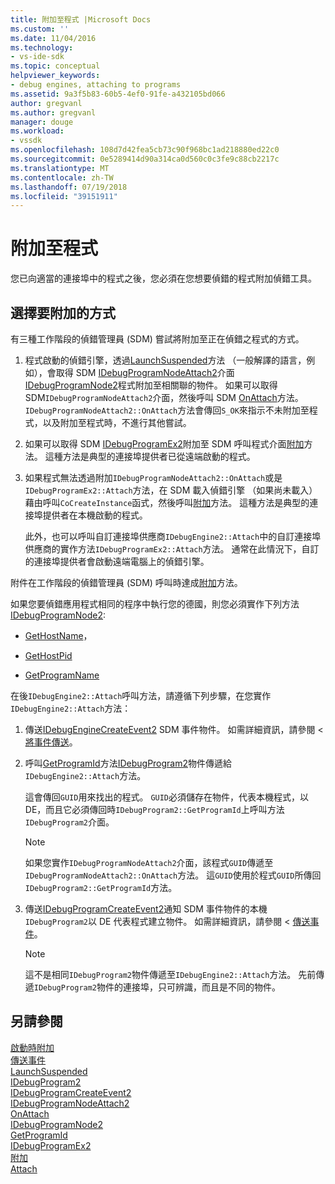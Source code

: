 ```yaml
---
title: 附加至程式 |Microsoft Docs
ms.custom: ''
ms.date: 11/04/2016
ms.technology:
- vs-ide-sdk
ms.topic: conceptual
helpviewer_keywords:
- debug engines, attaching to programs
ms.assetid: 9a3f5b83-60b5-4ef0-91fe-a432105bd066
author: gregvanl
ms.author: gregvanl
manager: douge
ms.workload:
- vssdk
ms.openlocfilehash: 108d7d42fea5cb73c90f968bc1ad218880ed22c0
ms.sourcegitcommit: 0e5289414d90a314ca0d560c0c3fe9c88cb2217c
ms.translationtype: MT
ms.contentlocale: zh-TW
ms.lasthandoff: 07/19/2018
ms.locfileid: "39151911"
---
```

# <a name="attach-to-the-program"></a>附加至程式
您已向適當的連接埠中的程式之後，您必須在您想要偵錯的程式附加偵錯工具。  
  
## <a name="choose-how-to-attach"></a>選擇要附加的方式  
 有三種工作階段的偵錯管理員 (SDM) 嘗試將附加至正在偵錯之程式的方式。 
  
1.  程式啟動的偵錯引擎，透過[LaunchSuspended](../../extensibility/debugger/reference/idebugenginelaunch2-launchsuspended.md)方法 （一般解譯的語言，例如），會取得 SDM [IDebugProgramNodeAttach2](../../extensibility/debugger/reference/idebugprogramnodeattach2.md)介面[IDebugProgramNode2](../../extensibility/debugger/reference/idebugprogramnode2.md)程式附加至相關聯的物件。 如果可以取得 SDM`IDebugProgramNodeAttach2`介面，然後呼叫 SDM [OnAttach](../../extensibility/debugger/reference/idebugprogramnodeattach2-onattach.md)方法。 `IDebugProgramNodeAttach2::OnAttach`方法會傳回`S_OK`來指示不未附加至程式，以及附加至程式時，不進行其他嘗試。  
  
2.  如果可以取得 SDM [IDebugProgramEx2](../../extensibility/debugger/reference/idebugprogramex2.md)附加至 SDM 呼叫程式介面[附加](../../extensibility/debugger/reference/idebugprogramex2-attach.md)方法。 這種方法是典型的連接埠提供者已從遠端啟動的程式。  
  
3.  如果程式無法透過附加`IDebugProgramNodeAttach2::OnAttach`或是`IDebugProgramEx2::Attach`方法，在 SDM 載入偵錯引擎 （如果尚未載入） 藉由呼叫`CoCreateInstance`函式，然後呼叫[附加](../../extensibility/debugger/reference/idebugengine2-attach.md)方法。 這種方法是典型的連接埠提供者在本機啟動的程式。  
  
     此外，也可以呼叫自訂連接埠供應商`IDebugEngine2::Attach`中的自訂連接埠供應商的實作方法`IDebugProgramEx2::Attach`方法。 通常在此情況下，自訂的連接埠提供者會啟動遠端電腦上的偵錯引擎。  
  
 附件在工作階段的偵錯管理員 (SDM) 呼叫時達成[附加](../../extensibility/debugger/reference/idebugengine2-attach.md)方法。  
  
 如果您要偵錯應用程式相同的程序中執行您的德國，則您必須實作下列方法[IDebugProgramNode2](../../extensibility/debugger/reference/idebugprogramnode2.md):  
  
-   [GetHostName](../../extensibility/debugger/reference/idebugprogramnode2-gethostname.md)，  
  
-   [GetHostPid](../../extensibility/debugger/reference/idebugprogramnode2-gethostpid.md)  
  
-   [GetProgramName](../../extensibility/debugger/reference/idebugprogramnode2-getprogramname.md)  
  
 在後`IDebugEngine2::Attach`呼叫方法，請遵循下列步驟，在您實作`IDebugEngine2::Attach`方法：  
  
1.  傳送[IDebugEngineCreateEvent2](../../extensibility/debugger/reference/idebugenginecreateevent2.md) SDM 事件物件。 如需詳細資訊，請參閱 <<c0> [ 將事件傳送](../../extensibility/debugger/sending-events.md)。  
  
2.  呼叫[GetProgramId](../../extensibility/debugger/reference/idebugprogram2-getprogramid.md)方法[IDebugProgram2](../../extensibility/debugger/reference/idebugprogram2.md)物件傳遞給`IDebugEngine2::Attach`方法。  
  
     這會傳回`GUID`用來找出的程式。 `GUID`必須儲存在物件，代表本機程式，以 DE，而且它必須傳回時`IDebugProgram2::GetProgramId`上呼叫方法`IDebugProgram2`介面。  
  
    > [!NOTE]
    >  如果您實作`IDebugProgramNodeAttach2`介面，該程式`GUID`傳遞至`IDebugProgramNodeAttach2::OnAttach`方法。 這`GUID`使用於程式`GUID`所傳回`IDebugProgram2::GetProgramId`方法。  
  
3.  傳送[IDebugProgramCreateEvent2](../../extensibility/debugger/reference/idebugprogramcreateevent2.md)通知 SDM 事件物件的本機`IDebugProgram2`以 DE 代表程式建立物件。 如需詳細資訊，請參閱 <<c0> [ 傳送事件](../../extensibility/debugger/sending-events.md)。  
  
    > [!NOTE]
    >  這不是相同`IDebugProgram2`物件傳遞至`IDebugEngine2::Attach`方法。 先前傳遞`IDebugProgram2`物件的連接埠，只可辨識，而且是不同的物件。  
  
## <a name="see-also"></a>另請參閱  
 [啟動時附加](../../extensibility/debugger/launch-based-attachment.md)   
 [傳送事件](../../extensibility/debugger/sending-events.md)   
 [LaunchSuspended](../../extensibility/debugger/reference/idebugenginelaunch2-launchsuspended.md)   
 [IDebugProgram2](../../extensibility/debugger/reference/idebugprogram2.md)   
 [IDebugProgramCreateEvent2](../../extensibility/debugger/reference/idebugprogramcreateevent2.md)   
 [IDebugProgramNodeAttach2](../../extensibility/debugger/reference/idebugprogramnodeattach2.md)   
 [OnAttach](../../extensibility/debugger/reference/idebugprogramnodeattach2-onattach.md)   
 [IDebugProgramNode2](../../extensibility/debugger/reference/idebugprogramnode2.md)   
 [GetProgramId](../../extensibility/debugger/reference/idebugprogram2-getprogramid.md)   
 [IDebugProgramEx2](../../extensibility/debugger/reference/idebugprogramex2.md)   
 [附加](../../extensibility/debugger/reference/idebugprogramex2-attach.md)   
 [Attach](../../extensibility/debugger/reference/idebugengine2-attach.md)